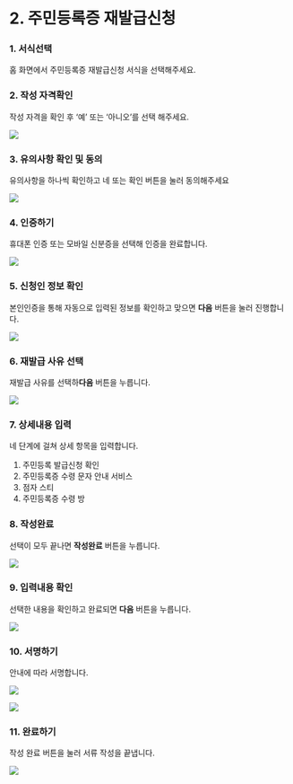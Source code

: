 # 2. 주민등록증 재발급신청

### 1. 서식선택

홈 화면에서 주민등록증 재발급신청 서식을 선택해주세요.

### 2. 작성 자격확인

작성 자격을 확인 후 ‘예’ 또는 ‘아니오’를 선택 해주세요.

![](<../../.gitbook/assets/image (3) (1) (1).png>)

### 3. 유의사항 확인 및 동의

유의사항을 하나씩 확인하고 네 또는 확인 버튼을 눌러 동의해주세요

![](../../.gitbook/assets/공통\_유의사항.png)

### 4. 인증하기

휴대폰 인증 또는 모바일 신분증을 선택해 인증을 완료합니다.



![](../../.gitbook/assets/공통\_인증방법선택)

### 5. 신청인 정보 확인 <a href="#4." id="4."></a>

본인인증을 통해 자동으로 입력된 정보를 확인하고 맞으면 **다음** 버튼을 눌러 진행합니다.

![](<../../.gitbook/assets/image (6) (1).png>)

### 6. 재발급 사유 선택 <a href="#4." id="4."></a>

재발급 사유를 선택하**다음** 버튼을 누릅니다.

![](<../../.gitbook/assets/image (8) (1).png>)

### 7. 상세내용 입력 <a href="#4." id="4."></a>

네 단계에 걸쳐 상세 항목을 입력합니다.

1. 주민등록 발급신청 확인
2. 주민등록증 수령 문자 안내 서비스
3. 점자 스티
4. 주민등록증 수령 방

### 8. 작성완료 <a href="#4." id="4."></a>

선택이 모두 끝나면 **작성완료** 버튼을 누릅니다.

![](<../../.gitbook/assets/image (1).png>)

### 9. 입력내용 확인 <a href="#4." id="4."></a>

선택한 내용을 확인하고 완료되면 **다음** 버튼을 누릅니다.

![](<../../.gitbook/assets/image (3).png>)

### 10. 서명하기

안내에 따라 서명합니다.

![](<../../.gitbook/assets/image (9) (1).png>)

![](<../../.gitbook/assets/image (2).png>)

### 11. 완료하기

작성 완료 버튼을 눌러 서류 작성을 끝냅니다.

![](<../../.gitbook/assets/image (4).png>)
